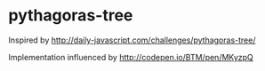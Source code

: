 # pythagoras-tree

Inspired by http://daily-javascript.com/challenges/pythagoras-tree/

Implementation influenced by http://codepen.io/BTM/pen/MKyzpQ
